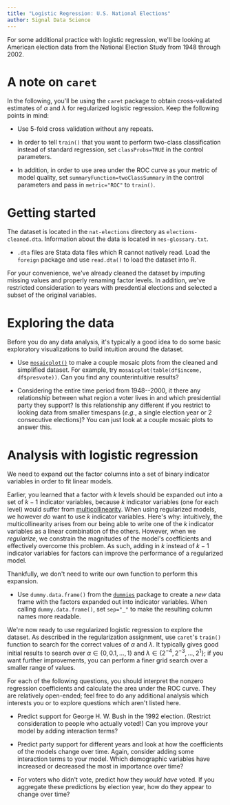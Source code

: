 ```yaml
---
title: "Logistic Regression: U.S. National Elections"
author: Signal Data Science
---
```


For some additional practice with logistic regression, we'll be looking at American election data from the National Election Study from 1948 through 2002.

A note on `caret`
=================

In the following, you'll be using the `caret` package to obtain cross-validated estimates of $\alpha$ and $\lambda$ for regularized logistic regression. Keep the following points in mind:

* Use 5-fold cross validation without any repeats.

* In order to tell `train()` that you want to perform two-class classification instead of standard regression, set `classProbs=TRUE` in the control parameters. 

* In addition, in order to use area under the ROC curve as your metric of model quality, set `summaryFunction=twoClassSummary` in the control parameters and pass in `metric="ROC"` to `train()`.

Getting started
===============

The dataset is located in the `nat-elections` directory as `elections-cleaned.dta`. Information about the data is located in `nes-glossary.txt`.

* `.dta` files are Stata data files which R cannot natively read. Load the `foreign` package and use `read.dta()` to load the dataset into R.

For your convenience, we've already cleaned the dataset by imputing missing values and properly renaming factor levels. In addition, we've restricted consideration to years with presdential elections and selected a subset of the original variables.

Exploring the data
==================

Before you do any data analysis, it's typically a good idea to do some basic exploratory visualizations to build intuition around the dataset.

* Use [`mosaicplot()`](https://stat.ethz.ch/R-manual/R-devel/library/graphics/html/mosaicplot.html) to make a couple mosaic plots from the cleaned and simplified dataset. For example, try `mosaicplot(table(df$income, df$presvote))`. Can you find any counterintuitive results?

* Considering the entire time period from 1948--2000, it there any relationship between what region a voter lives in and which presidential party they support? Is this relationship any different if you restrict to looking data from smaller timespans (*e.g.*, a single election year or 2 consecutive elections)? You can just look at a couple mosaic plots to answer this.

Analysis with logistic regression
=================================

We need to expand out the factor columns into a set of binary indicator variables in order to fit linear models.

Earlier, you learned that a factor with $k$ levels should be expanded out into a set of $k-1$ indicator variables, because $k$ indicator variables (one for each level) would suffer from [multicollinearity](https://en.wikipedia.org/wiki/Multicollinearity). When using regularized models, we however *do* want to use $k$ indicator variables. Here's why: intuitively, the multicollinearity arises from our being able to write one of the $k$ indicator variables as a linear combination of the others. However, when we *regularize*, we constrain the magnitudes of the model's coefficients and effectively overcome this problem. As such, adding in $k$ instead of $k-1$ indicator variables for factors can improve the performance of a regularized model.

Thankfully, we don't need to write our own function to perform this expansion.

* Use `dummy.data.frame()` from the [`dummies`](https://cran.r-project.org/web/packages/dummies/) package to create a *new* data frame with the factors expanded out into indicator variables. When calling `dummy.data.frame()`, set `sep="_"` to make the resulting column names more readable.

We're now ready to use regularized logistic regression to explore the dataset. As described in the regularization assignment, use `caret`'s `train()` function to search for the correct values of $\alpha$ and $\lambda$. It typically gives good  initial results to search over $\alpha \in \{0, 0.1, \ldots, 1\}$ and $\lambda \in \{2^{-4}, 2^{-3}, \ldots, 2^1\}$; if you want further improvements, you can perform a finer grid search over a smaller range of values.

For each of the following questions, you should interpret the nonzero regression coefficients and calculate the area under the ROC curve. They are relatively open-ended; feel free to do any additional analysis which interests you or to explore questions which aren't listed here.

* Predict support for George H. W. Bush in the 1992 election. (Restrict consideration to people who actually voted!) Can you improve your model by adding interaction terms?

* Predict party support for different years and look at how the coefficients of the models change over time. Again, consider adding some interaction terms to your model. Which demographic variables have increased or decreased the most in importance over time?

* For voters who didn't vote, predict how they *would have* voted. If you aggregate these predictions by election year, how do they appear to change over time?